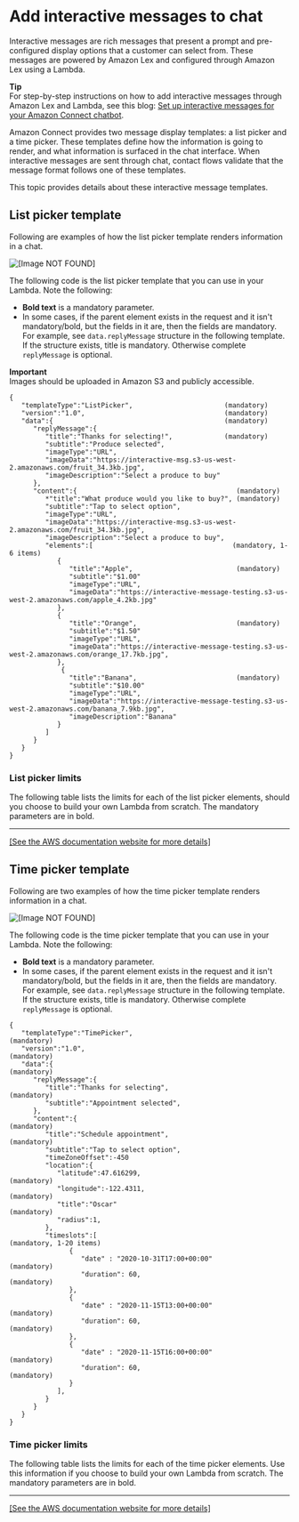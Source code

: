 # Add interactive messages to chat<a name="interactive-messages"></a>

Interactive messages are rich messages that present a prompt and pre\-configured display options that a customer can select from\. These messages are powered by Amazon Lex and configured through Amazon Lex using a Lambda\. 

**Tip**  
For step\-by\-step instructions on how to add interactive messages through Amazon Lex and Lambda, see this blog: [Set up interactive messages for your Amazon Connect chatbot](https://aws.amazon.com/blogs/contact-center/easily-set-up-interactive-messages-for-your-amazon-connect-chatbot/)\.

Amazon Connect provides two message display templates: a list picker and a time picker\. These templates define how the information is going to render, and what information is surfaced in the chat interface\. When interactive messages are sent through chat, contact flows validate that the message format follows one of these templates\.

This topic provides details about these interactive message templates\.

## List picker template<a name="list-picker"></a>

Following are examples of how the list picker template renders information in a chat\. 

![\[Image NOT FOUND\]](http://docs.aws.amazon.com/connect/latest/adminguide/images/interactive-messages-listpicker-images2.png)

The following code is the list picker template that you can use in your Lambda\. Note the following:
+ **Bold text** is a mandatory parameter\.
+ In some cases, if the parent element exists in the request and it isn't mandatory/bold, but the fields in it are, then the fields are mandatory\. For example, see `data.replyMessage` structure in the following template\. If the structure exists, title is mandatory\. Otherwise complete `replyMessage` is optional\. 

**Important**  
Images should be uploaded in Amazon S3 and publicly accessible\.

```
{
   "templateType":"ListPicker",                       (mandatory)
   "version":"1.0",                                   (mandatory)
   "data":{                                           (mandatory)
      "replyMessage":{                             
         "title":"Thanks for selecting!",             (mandatory)
         "subtitle":"Produce selected",
         "imageType":"URL",                                
         "imageData":"https://interactive-msg.s3-us-west-2.amazonaws.com/fruit_34.3kb.jpg",                          
         "imageDescription":"Select a produce to buy"
      },
      "content":{                                        (mandatory)
         *"title":"What produce would you like to buy?", (mandatory)
         "subtitle":"Tap to select option",
         "imageType":"URL",                       
         "imageData":"https://interactive-msg.s3-us-west-2.amazonaws.com/fruit_34.3kb.jpg",                  
         "imageDescription":"Select a produce to buy",
         "elements":[                                   (mandatory, 1-6 items)
            {
               "title":"Apple",                          (mandatory)
               "subtitle":"$1.00"
               "imageType":"URL",
               "imageData":"https://interactive-message-testing.s3-us-west-2.amazonaws.com/apple_4.2kb.jpg"
            },
            {
               "title":"Orange",                         (mandatory)
               "subtitle":"$1.50"
               "imageType":"URL",                  
               "imageData":"https://interactive-message-testing.s3-us-west-2.amazonaws.com/orange_17.7kb.jpg",           
            },
             {
               "title":"Banana",                         (mandatory)
               "subtitle":"$10.00"
               "imageType":"URL",                  
               "imageData":"https://interactive-message-testing.s3-us-west-2.amazonaws.com/banana_7.9kb.jpg",            
               "imageDescription":"Banana"
            }
         ]
      }
   }
}
```

### List picker limits<a name="list-picker-limits"></a>

The following table lists the limits for each of the list picker elements, should you choose to build your own Lambda from scratch\. The mandatory parameters are in bold\.


****  
[\[See the AWS documentation website for more details\]](http://docs.aws.amazon.com/connect/latest/adminguide/interactive-messages.html)

## Time picker template<a name="list-picker-images"></a>

Following are two examples of how the time picker template renders information in a chat\.

![\[Image NOT FOUND\]](http://docs.aws.amazon.com/connect/latest/adminguide/images/interactive-messages-timepicker.png)

The following code is the time picker template that you can use in your Lambda\.  Note the following:
+ **Bold text** is a mandatory parameter\.
+ In some cases, if the parent element exists in the request and it isn't mandatory/bold, but the fields in it are, then the fields are mandatory\. For example, see `data.replyMessage` structure in the following template\. If the structure exists, title is mandatory\. Otherwise complete `replyMessage` is optional\. 

```
{
   "templateType":"TimePicker",                                 (mandatory)
   "version":"1.0",                                             (mandatory)
   "data":{                                                     (mandatory)
      "replyMessage":{
         "title":"Thanks for selecting",                        (mandatory)
         "subtitle":"Appointment selected",
      },
      "content":{                                               (mandatory)
         "title":"Schedule appointment",                        (mandatory)
         "subtitle":"Tap to select option",
         "timeZoneOffset":-450
         "location":{
            "latitude":47.616299,                               (mandatory)
            "longitude":-122.4311,                              (mandatory)
            "title":"Oscar"                                     (mandatory)
            "radius":1,
         },
         "timeslots":[                                          (mandatory, 1-20 items)
               {
                  "date" : "2020-10-31T17:00+00:00"             (mandatory)
                  "duration": 60,                               (mandatory)
               },
               {
                  "date" : "2020-11-15T13:00+00:00"            (mandatory)
                  "duration": 60,                              (mandatory)
               },
               {
                  "date" : "2020-11-15T16:00+00:00"            (mandatory)
                  "duration": 60,                              (mandatory)
               }
            ],           
         }
      }
   }
}
```

### Time picker limits<a name="time-picker-limits"></a>

The following table lists the limits for each of the time picker elements\. Use this information if you choose to build your own Lambda from scratch\. The mandatory parameters are in bold\.


****  
[\[See the AWS documentation website for more details\]](http://docs.aws.amazon.com/connect/latest/adminguide/interactive-messages.html)